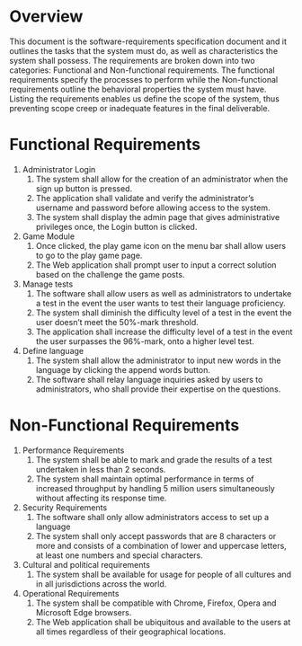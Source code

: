 # Overview

This document is the software-requirements specification document and it outlines the tasks that the system must do, as well as characteristics the system shall possess. The requirements are broken down into two categories: Functional and Non-functional requirements. The functional requirements specify the processes to perform while the Non-functional requirements outline the behavioral properties the system must have. Listing the requirements enables us define the scope of the system, thus preventing scope creep or inadequate features in the final deliverable.

# Functional Requirements

1.  Administrator Login
    1. The system shall allow for the creation of an administrator when the sign up button is pressed.
    2. The application shall validate and verify the administrator’s username and password before allowing access to the system.
    3. The system shall display the admin page that gives administrative privileges once, the Login button is clicked.
2.  Game Module
    1. Once clicked, the play game icon on the menu bar shall allow users to go to the play game page. 
    2. The Web application shall prompt user to input a correct solution based on the challenge the game posts.
3.  Manage tests
    1. The software shall allow users as well as administrators to undertake a test in the event the user wants to test their language proficiency.
    2. The system shall diminish the difficulty level of a test in the event the user doesn’t meet the 50%-mark threshold.
    3. The application shall increase the difficulty level of a test in the event the user surpasses the 96%-mark, onto a higher level test.
4.  Define language
    1. The system shall allow the administrator to input new words in the language by clicking the append words button.
    2. The software shall relay language inquiries asked by users to administrators, who shall provide their expertise on the questions.

# Non-Functional Requirements

1. Performance Requirements
    1. The system shall be able to mark and grade the results of a test undertaken in less than 2 seconds.
    2. The system shall maintain optimal performance in terms of increased throughput by handling 5 million users simultaneously without affecting its response time.
2.  Security Requirements
    1. The software shall only allow administrators access to set up a language
    2. The system shall only accept passwords that are 8 characters or more and consists of a combination of lower and uppercase letters, at least one numbers and special characters.    
3.  Cultural and political requirements
    1. The system shall be available for usage for people of all cultures and in all jurisdictions across the world.
4.  Operational Requirements
    1. The system shall be compatible with Chrome, Firefox, Opera and Microsoft Edge browsers.
    2. The Web application shall be ubiquitous and available to the users at all times regardless of their geographical locations.
  
    
